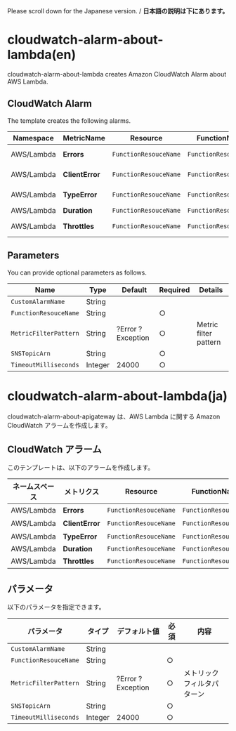 Please scroll down for the Japanese version. / **日本語の説明は下にあります。**

# cloudwatch-alarm-about-lambda(en)

cloudwatch-alarm-about-lambda creates Amazon CloudWatch Alarm about AWS Lambda.

## CloudWatch Alarm

The template creates the following alarms.

| Namespace | MetricName | Resource | FunctionName | Threshold |
| --- | --- | --- | --- | --- |
| AWS/Lambda | **Errors** | `FunctionResouceName` | `FunctionResouceName` | At least once a minute |
| AWS/Lambda | **ClientError** | `FunctionResouceName` | `FunctionResouceName` | At least once a minute |  
| AWS/Lambda | **TypeError** | `FunctionResouceName` | `FunctionResouceName` | At least once a minute |  
| AWS/Lambda | **Duration** | `FunctionResouceName` | `FunctionResouceName` | `TimeoutMilliseconds` | 
| AWS/Lambda | **Throttles** | `FunctionResouceName` | `FunctionResouceName` | At least once a minute |  

## Parameters

You can provide optional parameters as follows.

| Name | Type | Default | Required | Details | 
| --- | --- | --- | --- | --- |
| `CustomAlarmName` | String | | | |
| `FunctionResouceName` | String | | ○ | |
| `MetricFilterPattern` | String | ?Error ?Exception | ○ | Metric filter pattern | 
| `SNSTopicArn` | String | | ○ | |
| `TimeoutMilliseconds` | Integer | 24000 | ○ | |

# cloudwatch-alarm-about-lambda(ja)

cloudwatch-alarm-about-apigateway は、AWS Lambda に関する Amazon CloudWatch アラームを作成します。

## CloudWatch アラーム

このテンプレートは、以下のアラームを作成します。

| ネームスペース | メトリクス | Resource | FunctionName | 閾値 |
| --- | --- | --- | --- | --- |
| AWS/Lambda | **Errors** | `FunctionResouceName` | `FunctionResouceName` | 1分間に1回以上 |
| AWS/Lambda | **ClientError** | `FunctionResouceName` | `FunctionResouceName` | 1分間に1回以上 |  
| AWS/Lambda | **TypeError** | `FunctionResouceName` | `FunctionResouceName` | 1分間に1回以上 |  
| AWS/Lambda | **Duration** | `FunctionResouceName` | `FunctionResouceName` | `TimeoutMilliseconds` | 
| AWS/Lambda | **Throttles** | `FunctionResouceName` | `FunctionResouceName` | 1分間に1回以上 |  

## パラメータ

以下のパラメータを指定できます。

| パラメータ | タイプ | デフォルト値 | 必須 | 内容 | 
| --- | --- | --- | --- | --- |
| `CustomAlarmName` | String | | | |
| `FunctionResouceName` | String | | ○ | |
| `MetricFilterPattern` | String | ?Error ?Exception | ○ | メトリックフィルタパターン | 
| `SNSTopicArn` | String | | ○ | |
| `TimeoutMilliseconds` | Integer | 24000 | ○ | |
